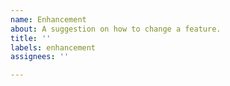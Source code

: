 ```yaml
---
name: Enhancement
about: A suggestion on how to change a feature.
title: ''
labels: enhancement
assignees: ''

---
```



